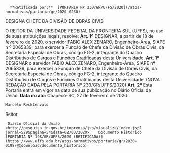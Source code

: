      **Retificada por:**  [PORTARIA Nº 230/GR/UFFS/2020](/atos-normativos/portaria/gr/2020-0230) 

   DESIGNA CHEFE DA DIVISÃO DE OBRAS CIVIS  

 O REITOR DA UNIVERSIDADE FEDERAL DA FRONTEIRA SUL (UFFS), no uso de suas atribuições legais, resolve:   **Art. 1º**  DESIGNAR, a partir de 18 de fevereiro de 2020, o servidor FABIO ALEX ZENARO, Engenheiro-Área, SIAPE n **º**  2065839, para exercer a Função de Chefe da Divisão de Obras Civis, da Secretaria Especial de Obras, código FG-2, integrante do Quadro Distributivo de Cargos e Funções Gratificadas desta Universidade. **Art. 1º** DESIGNAR o servidor FABIO ALEX ZENARO, Engenheiro-Área, SIAPE n**º** 2065839, para exercer a Função de Chefe da Divisão de Obras Civis, da Secretaria Especial de Obras, código FG-2, integrante do Quadro Distributivo de Cargos e Funções Gratificadas desta Universidade. (NOVA REDAÇÃO DADA PELA [PORTARIA Nº 230/GR/UFFS/2020](https://www.uffs.edu.br/atos-normativos/portaria/gr/2020-0230))   **Art. 2º**  Esta Portaria entra em vigor na data de sua publicação no Diário Oficial da União.        **Data do ato:** Chapecó-SC, 27 de fevereiro de 2020.   
 

    Marcelo Recktenvald   
 Reitor 

     Diario Oficial da União <http://pesquisa.in.gov.br/imprensa/jsp/visualiza/index.jsp?jornal=529&pagina=54&data=02/03/2020>    Documento Histórico  [PORTARIA Nº 198/GR/UFFS/2020 (RETIFICADA)](https://www.uffs.edu.br/atos-normativos/portaria/gr/2020-0198/@@download/documento_historico)     
      